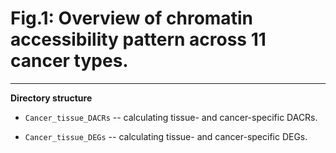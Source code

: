 # Fig.1: Overview of chromatin accessibility pattern across 11 cancer types.

---

**Directory structure**

* `Cancer_tissue_DACRs` -- calculating tissue- and cancer-specific DACRs.

* `Cancer_tissue_DEGs` -- calculating tissue- and cancer-specific DEGs.